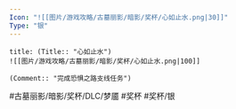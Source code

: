 ```yaml
---
Icon: "![[图片/游戏攻略/古墓丽影/暗影/奖杯/心如止水.png|30]]"
Type: "银"
---
```

```ad-common-silver-trophy
title: (Title:: "心如止水")
![[图片/游戏攻略/古墓丽影/暗影/奖杯/心如止水.png|100]]

(Comment:: "完成恐惧之路支线任务")
```

#古墓丽影/暗影/奖杯/DLC/梦靥 #奖杯 #奖杯/银
